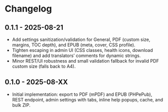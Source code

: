 # Changelog

## 0.1.1 - 2025-08-21
- Add settings sanitization/validation for General, PDF (custom size, margins, TOC depth), and EPUB (meta, cover, CSS profile).
- Tighten escaping in admin UI (CSS classes, health icons, download filename) and add translators’ comments for dynamic strings.
- Minor REST/UI robustness and small validation fallback for invalid PDF custom size (falls back to A4).

## 0.1.0 - 2025-08-XX
- Initial implementation: export to PDF (mPDF) and EPUB (PHPePub), REST endpoint, admin settings with tabs, inline help popups, cache, and bulk ZIP.
